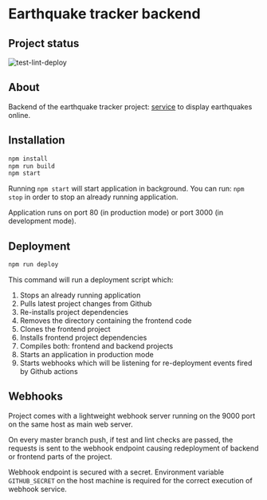 # Earthquake tracker backend

## Project status

![test-lint-deploy](https://github.com/doojin/earthquake-tracker/workflows/test-lint-deploy/badge.svg)

## About

Backend of the earthquake tracker project: [service](http://eqtracker.tk) to display earthquakes online.

## Installation

```sh
npm install
npm run build
npm start
```

Running `npm start` will start application in background. You can run: `npm stop` in order to stop an already
running application.

Application runs on port 80 (in production mode) or port 3000 (in development mode).

## Deployment

```sh
npm run deploy
```

This command will run a deployment script which:

1. Stops an already running application
2. Pulls latest project changes from Github
3. Re-installs project dependencies
4. Removes the directory containing the frontend code
5. Clones the frontend project
6. Installs frontend project dependencies
7. Compiles both: frontend and backend projects
8. Starts an application in production mode
9. Starts webhooks which will be listening for re-deployment events fired by Github actions

## Webhooks

Project comes with a lightweight webhook server running on the 9000 port on the same host as main web server.

On every master branch push, if test and lint checks are passed, the requests is sent to the webhook endpoint
causing redeployment of backend or frontend parts of the project.

Webhook endpoint is secured with a secret. Environment variable `GITHUB_SECRET` on the host machine is required
for the correct execution of webhook service.
